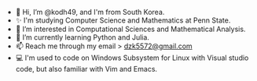 - 👋 Hi, I’m @kodh49, and I'm from South Korea.
- ✨ I'm studying Computer Science and Mathematics at Penn State.
- 👀 I’m interested in Computational Sciences and Mathematical Analysis.
- 🌱 I’m currently learning Python and Julia.
- 📫 Reach me through my email > dzk5572@gmail.com
- 💻 I'm used to code on Windows Subsystem for Linux with Visual studio code, but also familiar with Vim and Emacs.
<!---
kodh49/kodh49 is a ✨ special ✨ repository because its `README.md` (this file) appears on your GitHub profile.
You can click the Preview link to take a look at your changes.
--->
